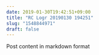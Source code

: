 ```yaml
---
date: 2019-01-30T19:42:51+09:00
title: "RC Logr 20190130 194251"
slug: "1548844971"
draft: false
---
```


Post content in markdown format
